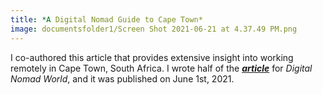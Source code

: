 ```yaml
---
title: *A Digital Nomad Guide to Cape Town*
image: documentsfolder1/Screen Shot 2021-06-21 at 4.37.49 PM.png
---
```


I co-authored this article that provides extensive insight into working remotely in Cape Town, South Africa. I wrote half of the <a href="https://www.worldfootprints.com/shaping-the-rainbow-nation-the-role-of-indians-in-south-africa/" target="_blank">***article***</a> for *Digital Nomad World*, and it was published on June 1st, 2021. 
